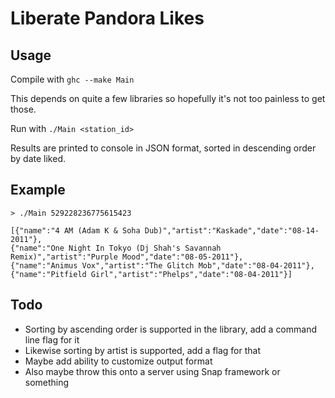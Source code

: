 Liberate Pandora Likes
======================

Usage
----------
Compile with `ghc --make Main`

This depends on quite a few libraries so hopefully it's not too painless to get those.

Run with `./Main <station_id>`

Results are printed to console in JSON format, sorted in descending order by date liked.

Example
-------------
    > ./Main 529228236775615423
  
    [{"name":"4 AM (Adam K & Soha Dub)","artist":"Kaskade","date":"08-14-2011"},
    {"name":"One Night In Tokyo (Dj Shah's Savannah Remix)","artist":"Purple Mood","date":"08-05-2011"},
    {"name":"Animus Vox","artist":"The Glitch Mob","date":"08-04-2011"},
    {"name":"Pitfield Girl","artist":"Phelps","date":"08-04-2011"}]

Todo
---------

- Sorting by ascending order is supported in the library, add a command line flag for it
- Likewise sorting by artist is supported, add a flag for that
- Maybe add ability to customize output format
- Also maybe throw this onto a server using Snap framework or something